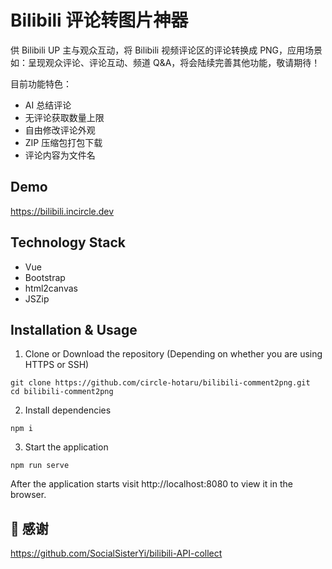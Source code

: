 # Bilibili 评论转图片神器

供 Bilibili UP 主与观众互动，将 Bilibili 视频评论区的评论转换成 PNG，应用场景如：呈现观众评论、评论互动、频道 Q&A，将会陆续完善其他功能，敬请期待！

目前功能特色：

- AI 总结评论
- 无评论获取数量上限
- 自由修改评论外观
- ZIP 压缩包打包下载
- 评论内容为文件名

## Demo

https://bilibili.incircle.dev

## Technology Stack

- Vue
- Bootstrap
- html2canvas
- JSZip

## Installation & Usage

1. Clone or Download the repository (Depending on whether you are using HTTPS or SSH)

```
git clone https://github.com/circle-hotaru/bilibili-comment2png.git
cd bilibili-comment2png
```

2. Install dependencies

```
npm i
```

3. Start the application

```
npm run serve
```

After the application starts visit http://localhost:8080 to view it in the browser.

## 🙏 感谢

https://github.com/SocialSisterYi/bilibili-API-collect
